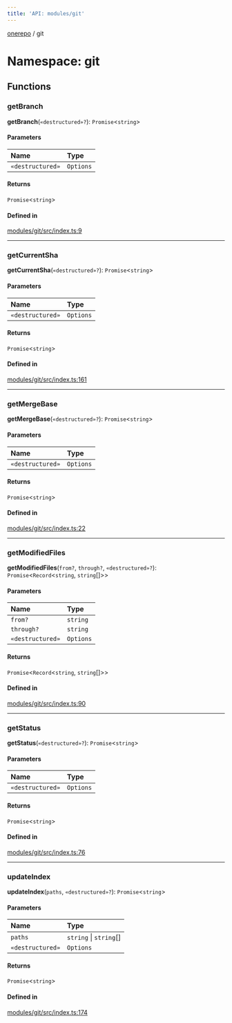 ```yaml
---
title: 'API: modules/git'
---
```


<!--
Do not modify!
Changes to this file will automatically be overwritten from source.

To make changes, modify typedoc comments in the source files.
-->

[onerepo](/docs/core/api/index/) / git

# Namespace: git

## Functions

### getBranch

**getBranch**(`«destructured»?`): `Promise`<`string`\>

#### Parameters

| Name             | Type      |
| :--------------- | :-------- |
| `«destructured»` | `Options` |

#### Returns

`Promise`<`string`\>

#### Defined in

[modules/git/src/index.ts:9](https://github.com/paularmstrong/onerepo/blob/e65dcdb/modules/git/src/index.ts#L9)

---

### getCurrentSha

**getCurrentSha**(`«destructured»?`): `Promise`<`string`\>

#### Parameters

| Name             | Type      |
| :--------------- | :-------- |
| `«destructured»` | `Options` |

#### Returns

`Promise`<`string`\>

#### Defined in

[modules/git/src/index.ts:161](https://github.com/paularmstrong/onerepo/blob/e65dcdb/modules/git/src/index.ts#L161)

---

### getMergeBase

**getMergeBase**(`«destructured»?`): `Promise`<`string`\>

#### Parameters

| Name             | Type      |
| :--------------- | :-------- |
| `«destructured»` | `Options` |

#### Returns

`Promise`<`string`\>

#### Defined in

[modules/git/src/index.ts:22](https://github.com/paularmstrong/onerepo/blob/e65dcdb/modules/git/src/index.ts#L22)

---

### getModifiedFiles

**getModifiedFiles**(`from?`, `through?`, `«destructured»?`): `Promise`<`Record`<`string`, `string`[]\>\>

#### Parameters

| Name             | Type      |
| :--------------- | :-------- |
| `from?`          | `string`  |
| `through?`       | `string`  |
| `«destructured»` | `Options` |

#### Returns

`Promise`<`Record`<`string`, `string`[]\>\>

#### Defined in

[modules/git/src/index.ts:90](https://github.com/paularmstrong/onerepo/blob/e65dcdb/modules/git/src/index.ts#L90)

---

### getStatus

**getStatus**(`«destructured»?`): `Promise`<`string`\>

#### Parameters

| Name             | Type      |
| :--------------- | :-------- |
| `«destructured»` | `Options` |

#### Returns

`Promise`<`string`\>

#### Defined in

[modules/git/src/index.ts:76](https://github.com/paularmstrong/onerepo/blob/e65dcdb/modules/git/src/index.ts#L76)

---

### updateIndex

**updateIndex**(`paths`, `«destructured»?`): `Promise`<`string`\>

#### Parameters

| Name             | Type                   |
| :--------------- | :--------------------- |
| `paths`          | `string` \| `string`[] |
| `«destructured»` | `Options`              |

#### Returns

`Promise`<`string`\>

#### Defined in

[modules/git/src/index.ts:174](https://github.com/paularmstrong/onerepo/blob/e65dcdb/modules/git/src/index.ts#L174)
